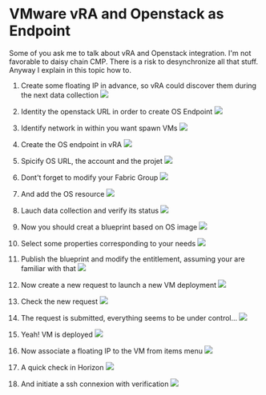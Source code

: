 # VMware vRA and Openstack as Endpoint 

Some of you ask me to talk about vRA and Openstack integration. I'm not favorable to daisy chain CMP.
There is a risk to desynchronize all that stuff. Anyway I explain in this topic how to.

 1. Create some floating IP in advance, so vRA could discover them during the next data collection
 ![](docs/1-prepare-floating-ip.png)

 2. Identity the openstack URL in order to create OS Endpoint
 ![](docs/2-identify-url.png)

 3. Identify network in within you want spawn VMs
 ![](docs/3-identify-networks.png)

 4. Create the OS endpoint in vRA
 ![](docs/4-create-os-endpoint.png)

 5. Spicify OS URL, the account and the projet
 ![](docs/5-spicify-url-account-project.png)

 6. Dont't forget to modify your Fabric Group
 ![](docs/6-modify-fabric-group.png)

 7. And add the OS resource
 ![](docs/7-add-openstack.png)

 8. Lauch data collection and verify its status
 ![](docs/8-launch-data-collection.png)

 9. Now you should creat a blueprint based on OS image
 ![](docs/9-create-blueprint.png)

 10. Select some properties corresponding to your needs
 ![](docs/10-select-properties.png)

 11. Publish the blueprint and modify the entitlement, assuming your are familiar with that
 ![](docs/11-publish-blueprint.png)

 12. Now create a new request to launch a new VM deployment
 ![](docs/12-blueprint-available.png)

 13. Check the new request
 ![](docs/13-new-request.png)

 14. The request is submitted, everything seems to be under control...
 ![](docs/14-submitted-request.png)

 15. Yeah! VM is deployed
 ![](docs/15-vm-deployed.png)

 16. Now associate a floating IP to the VM from items menu
 ![](docs/16-floating-ip.png)

 17. A quick check in Horizon
 ![](docs/17-horizon.png)

 18. And initiate a ssh connexion with verification
 ![](docs/18-the-proof.png)
